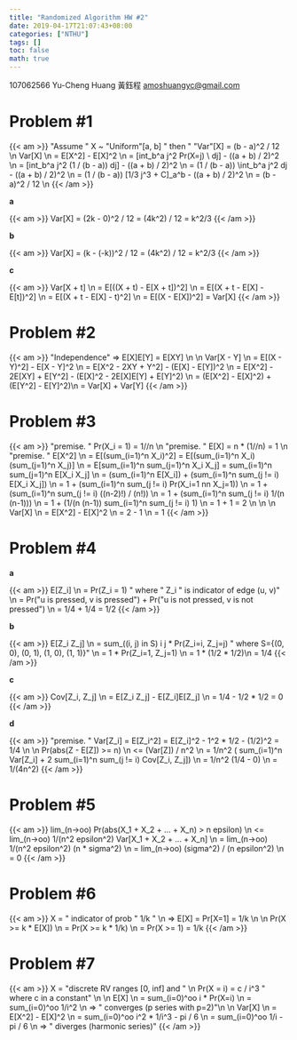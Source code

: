 ```yaml
---
title: "Randomized Algorithm HW #2"
date: 2019-04-17T21:07:43+08:00
categories: ["NTHU"]
tags: []
toc: false
math: true
---
```


107062566
Yu-Cheng Huang 黃鈺程
amoshuangyc@gmail.com

# Problem #1

{{< am >}}
"Assume " X ~ "Uniform"[a, b] " then " "Var"[X] = (b - a)^2 / 12 \n
Var[X] \n
= E[X^2] - E[X]^2 \n
= [int_b^a j^2 Pr(X=j) \ dj] - ((a + b) / 2)^2 \n
= [int_b^a j^2 (1 / (b - a)) dj] - ((a + b) / 2)^2 \n
= (1 / (b - a)) \int_b^a j^2 dj - ((a + b) / 2)^2 \n
= (1 / (b - a)) [1/3 j^3 + C]_a^b - ((a + b) / 2)^2 \n
= (b - a)^2 / 12 \n
{{< /am >}}

**a**

{{< am >}}
Var[X] = (2k - 0)^2 / 12 = (4k^2) / 12 = k^2/3
{{< /am >}}

**b**

{{< am >}}
Var[X] = (k - (-k))^2 / 12 = (4k^2) / 12 = k^2/3
{{< /am >}}

**c**

{{< am >}}
Var[X + t] \n
= E[((X + t) - E[X + t])^2] \n
= E[(X + t - E[X] - E[t])^2] \n
= E[(X + t - E[X] - t)^2] \n
= E[(X - E[X])^2]
= Var[X]
{{< /am >}}

# Problem #2

{{< am >}}
"Independence" => E[X]E[Y] = E[XY] \n
\n
Var[X - Y] \n
= E[(X - Y)^2] - E[X - Y]^2 \n
= E[X^2 - 2XY + Y^2] - (E[X] - E[Y])^2 \n
= E[X^2] - 2E[XY] + E[Y^2] - (E[X]^2 - 2E[X]E[Y] + E[Y]^2) \n
= (E[X^2] - E[X]^2) + (E[Y^2] - E[Y]^2)\n
= Var[X] + Var[Y]
{{< /am >}}

# Problem #3

{{< am >}}
"premise. " Pr(X_i = 1) = 1//n \n
"premise. " E[X] = n * (1//n) = 1 \n
"premise. " E[X^2] \n
= E[(sum_(i=1)^n X_i)^2] 
= E[(sum_(i=1)^n X_i)(sum_(j=1)^n X_j)] \n
= E[sum_(i=1)^n sum_(j=1)^n X_i X_j]
= sum_(i=1)^n sum_(j=1)^n E[X_i X_j] \n
= (sum_(i=1)^n E[X_i]) + (sum_(i=1)^n sum_(j != i) E[X_i X_j]) \n
= 1 + (sum_(i=1)^n sum_(j != i) Pr(X_i=1 nn X_j=1)) \n
= 1 + (sum_(i=1)^n sum_(j != i) ((n-2)!) / (n!)) \n
= 1 + (sum_(i=1)^n sum_(j != i) 1/(n (n-1))) \n
= 1 + (1/(n (n-1)) sum_(i=1)^n sum_(j != i) 1) \n
= 1 + 1 
= 2 \n
\n \n
Var[X] \n
= E[X^2] - E[X]^2 \n
= 2 - 1 \n
= 1
{{< /am >}}

# Problem #4

**a**

{{< am >}}
E[Z_i] \n
= Pr(Z_i = 1) " where " Z_i " is indicator of edge (u, v)" \n
= Pr("u is pressed, v is pressed") + Pr("u is not pressed, v is not pressed") \n
= 1/4 + 1/4 = 1/2
{{< /am >}}

**b**

{{< am >}}
E[Z_i Z_j] \n
= sum_((i, j) in S) i j * Pr(Z_i=i, Z_j=j) " where S={(0, 0), (0, 1), (1, 0), (1, 1)}" \n
= 1 * Pr(Z_i=1, Z_j=1) \n
= 1 * (1/2 * 1/2)\n
= 1/4
{{< /am >}}

**c**

{{< am >}}
Cov[Z_i, Z_j] \n
= E[Z_i Z_j] - E[Z_i]E[Z_j] \n
= 1/4 - 1/2 * 1/2 = 0
{{< /am >}}

**d**

{{< am >}}
"premise. " Var[Z_i] = E[Z_i^2] = E[Z_i]^2 - 1^2 * 1/2 - (1/2)^2 = 1/4 \n
\n
Pr(abs(Z - E[Z]) >= n) \n
<= (Var[Z]) / n^2 \n
= 1/n^2 ( sum_(i=1)^n Var[Z_i] + 2 sum_(i=1)^n sum_(j != i) Cov[Z_i, Z_j]) \n
= 1/n^2 (1/4 - 0) \n
= 1/(4n^2)
{{< /am >}}

# Problem #5

{{< am >}}
lim_(n->oo) Pr(abs(X_1 + X_2 + ... + X_n) > n epsilon) \n
<= lim_(n->oo) 1/(n^2 epsilon^2) Var[X_1 + X_2 + ... + X_n] \n
= lim_(n->oo) 1/(n^2 epsilon^2) (n * sigma^2) \n
= lim_(n->oo) (sigma^2) / (n epsilon^2) \n
= 0
{{< /am >}}

# Problem #6

{{< am >}}
X = " indicator of prob " 1/k " \n
=> E[X] = Pr[X=1] = 1/k \n
\n
Pr(X >= k * E[X]) \n
= Pr(X >= k * 1/k) \n
= Pr(X >= 1) = 1/k
{{< /am >}}

# Problem #7

{{< am >}}
X = "discrete RV ranges [0, inf] and " \n
Pr(X = i) = c / i^3 " where c in a constant" \n
\n
E[X] \n
= sum_(i=0)^oo i * Pr(X=i) \n
= sum_(i=0)^oo 1/i^2 \n
=> " converges (p series with p=2)"\n
\n
Var[X] \n
= E[X^2] - E[X]^2 \n
= sum_(i=0)^oo i^2 * 1/i^3 - pi / 6 \n
= sum_(i=0)^oo 1/i - pi / 6 \n
=> " diverges (harmonic series)"
{{< /am >}}
